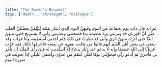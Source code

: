 ```yaml
---
title: "The Raven's Request"
tags: ['death', 'stratagem', "dialogue"]
---
```


 ثم إنه قال ذات يوم لجماعة من البوم وفيهنَّ البوم الذي أشار بقتله لِيُبْلِغَنَّ بعضُكنَّ الملك عنِّي أنَّ الغربان قد وترتني تِرة عظيمة بما فضحتني وعذبتني وأني لا يستريح قلبي منهنَّ أبدًا حتى أُدرِك منهنَّ ثأري وأني قد نظرتُ في ذلك فلم أجدني أستطيعه وأنا غراب وقد بلغني عن بعض أهل العلم أنهم قالوا مَن طابت نفسه عن نفسه فأحرقها بالنار فقد قرَّب قربانًا إلى الله عظيمًا وإنه لا يدعو عند ذلك بدعاءٍ إلَّا استُجيب له فإن رأى الملك أن يأمُر بي فأُحرَق ثم أدعو ربِّي فيحوِّلني بومًا لعلِّي أنتقم من عدوِّي وأشفي غليلي إذا تحولت في صورة البوم
